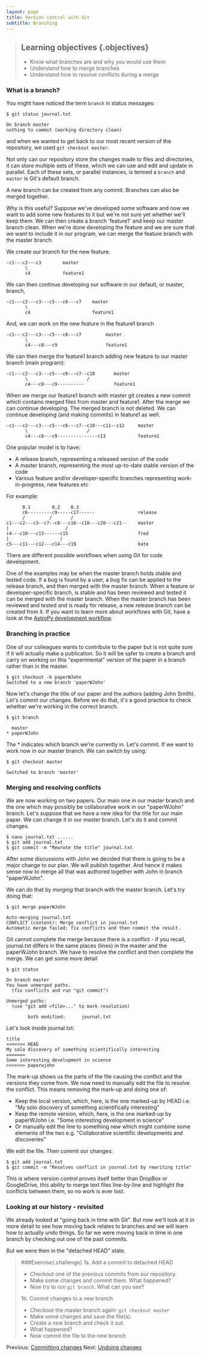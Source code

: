 ```yaml
---
layout: page
title: Version control with Git 
subtitle: Branching
---
```


> ## Learning objectives {.objectives}
> * Know what branches are and why you would use them
> * Understand how to merge branches
> * Understand how to resolve conflicts during a merge

### What is a branch?

You might have noticed the term `branch` in status messages:

~~~{.bash}
$ git status journal.txt 
~~~
~~~{.output}
On branch master 
nothing to commit (working directory clean)
~~~

and when we wanted to get back to our most recent version of the repository, we
used `git checkout master`.

Not only can our repository store the changes made to files and directories, it
can store multiple sets of these, which we can use and edit and update in
parallel. Each of these sets, or parallel instances, is termed a `branch` and
`master` is Git's default branch. 

 A new branch can be created from any commit. Branches can also be merged
 together. 

 Why is this useful? Suppose we've developed some software and now we want to
 add some new features to it but we're not sure yet whether we'll keep them. We
 can then create a branch 'feature1' and keep our master branch clean. When
 we're done developing the feature and we are sure that we want to include it
 in our program, we can merge the feature branch with the master branch. 
 
 We create our branch for the new feature.

```    
-c1---c2---c3        master 
       \
       c4            feature1
```

We can then continue developing our software in our default, or master, branch,

```     
-c1---c2---c3---c5---c6---c7    master
       \ 
       c4                       feature1
```
And, we can work on the new feature in the feature1 branch

```    
-c1---c2---c3---c5---c6---c7         master 
       \
       c4---c8---c9                  feature1
```

We can then merge the feature1 branch adding new feature to our master branch
(main program):

```
-c1---c2---c3---c5---c6---c7--c10       master
       \                      /
       c4---c8---c9----------           feature1

```
When we merge our feature1 branch with master git creates a new commit which
contains merged files from master and feature1. After the merge we can continue
developing. The merged branch is not deleted. We can continue developing (and
making commits) in feature1 as well.

```    
-c1---c2---c3---c5---c6---c7--c10---c11--c12     master
       \                      / 
       c4---c8---c9---------------c13            feature1
```
One popular model is to have:

- A release branch, representing a released version of the code
- A master branch, representing the most up-to-date stable version of the
code
- Various feature and/or developer-specific branches representing
work-in-progress, new features etc

For example:

```
      0.1        0.2    0.3 
      c6---------c9-----c17------                release
      /         /       / 
c1---c2---c3--c7--c8---c16--c18---c20---c21--    master
|                     /
c4---c10---c13------c15                          fred 
|                   / 
c5---c11---c12---c14---c19                       kate
```

There are different possible workflows when using Git for code development. 

One of the examples may be when the master branch holds stable and tested code.
If a bug is found by a user, a bug fix can be applied to the release branch,
and then merged with the master branch.  When a feature or developer-specific
branch, is stable and has been reviewed and tested it can be merged with the
master branch. When the master branch has been reviewed and tested and is ready
for release, a new release branch can be created from it.  If you want to learn
more about workflows with Git, have a look at the [AstroPy development
workflow](http://astropy.readthedocs.org/en/latest/development/workflow/development_workflow.html).


### Branching in practice

One of our colleagues wants to contribute to the paper but is not quite sure
if it will actually make a publication. So it will be safer to create a branch
and carry on working on this "experimental" version of the paper in a branch
rather than in the master.

~~~{.bash}
$ git checkout -b paperWJohn 
Switched to a new branch 'paperWJohn'
~~~

Now let's change the title of our paper and the authors (adding John Smith).
Let's commit our changes. Before we do that, it's a good practice to check
whether we're working in the correct branch.

~~~{.bash}
$ git branch 
~~~
~~~{.output}
  master
* paperWJohn 
~~~

The * indicates which branch we're currently in. Let's commit. If we want to
work now in our master branch. We can switch by using:

~~~{.bash}
$ git checkout master 
~~~
~~~{.output}
Switched to branch 'master'
~~~

### Merging and resolving conflicts

We are now working on two papers. Our main one in our master branch and the one
which may possibly be collaborative work in our "paperWJohn" branch. Let's
suppose that we have a new idea for the title for our main paper. We can change
it in our master branch. Let's do it and commit changes.

~~~{.bash}
$ nano journal.txt ......  
$ git add journal.txt 
$ git commit -m "Rewrote the title" journal.txt
~~~

After some discussions with John we decided that there is going to be a major
change to our plan. We will publish together. And hence it makes sense now to
merge all that was authored together with John in branch "paperWJohn". 

 We can do that by *merging* that branch with the master branch. Let's try
 doing that:

~~~{.bash}
$ git merge paperWJohn 
~~~
~~~{.output}
Auto-merging journal.txt
CONFLICT (content): Merge conflict in journal.txt
Automatic merge failed; fix conflicts and then commit the result.
~~~

Git cannot complete the merge because there is a conflict - if you recall,
journal.txt differs in the same places (lines) in the master and the paperWJohn
branch. We have to resolve the conflict and then complete the merge. We can get
some more detail

~~~{.bash}
$ git status
~~~
~~~{.output}
On branch master
You have unmerged paths.
  (fix conflicts and run "git commit")

Unmerged paths:
  (use "git add <file>..." to mark resolution)

    	both modified:      journal.txt
~~~

Let's look inside journal.txt:

```
title
<<<<<<< HEAD
My solo discovery of something scientifically interesting
=======
Some interesting development in science
>>>>>>> paperwjohn
```

The mark-up shows us the parts of the file causing the conflict and the
versions they come from. We now need to manually edit the file to resolve the
conflict. This means removing the mark-up and doing one of:

- Keep the local version, which, here, is the one marked-up by HEAD i.e.
"My solo discovery of something scientifically interesting"
- Keep the remote version, which, here, is the one marked-up by paperWJohn
i.e. "Some interesting development in science"
- Or manually edit the line to something new which might combine some elements
of the two e.g. "Collaborative scientific developments and discoveries"

We edit the file. Then commit our changes:

~~~{.bash}
$ git add journal.txt 
$ git commit -m "Resolves conflict in journal.txt by rewriting title" 
~~~

This is where version control proves itself better than DropBox or GoogleDrive,
this ability to merge text files line-by-line and highlight the conflicts
between them, so no work is ever lost.


### Looking at our history - revisited
We already looked at "going back in time with Git". But now we'll look at it in
more detail to see how moving back relates to branches and we will learn how to
actually undo things. So far we were moving back in time in one branch by 
checking out one of the past commits. 

But we were then in the "detached HEAD" state.

> ###Exercise{.challenge}
> 1a. Add a commit to detached HEAD
>
> - Checkout one of the previous commits from our repository.
> - Make some changes and commit them. What happened?
> - Now try to run `git branch`. What can you see?
> 
> 1b. Commit changes to a new branch
>
> - Checkout the master branch again: `git checkout master` 
> - Make some changes and save the file(s). 
> - Create a new branch and check it out.
> - What happened?
> - Now commit the file to the new branch

Previous: [Committing changes](04-commit-advice.html) Next: [Undoing
changes](06-undoing.html)
